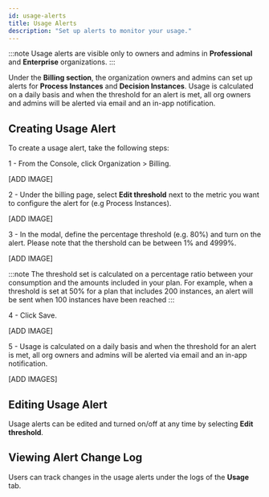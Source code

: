 ```yaml
---
id: usage-alerts
title: Usage Alerts
description: "Set up alerts to monitor your usage."
---
```


:::note
Usage alerts are visible only to owners and admins in **Professional** and **Enterprise** organizations.
:::

Under the **Billing section**, the organization owners and admins can set up alerts for **Process Instances** and **Decision Instances**.
Usage is calculated on a daily basis and when the threshold for an alert is met, all org owners and admins will be alerted via email and an in-app notification.

## Creating Usage Alert

To create a usage alert, take the following steps:

1 - From the Console, click Organization > Billing.

[ADD IMAGE]

2 - Under the billing page, select **Edit threshold** next to the metric you want to configure the alert for (e.g Process Instances).

[ADD IMAGE]

3 - In the modal, define the percentage threshold (e.g. 80%) and turn on the alert. Please note that the thershold can be between 1% and 4999%.

[ADD IMAGE]

:::note
The threshold set is calculated on a percentage ratio between your consumption and the amounts included in your plan.
For example, when a threshold is set at 50% for a plan that includes 200 instances, an alert will be sent when 100 instances have been reached
:::

4 - Click Save.

[ADD IMAGE]

5 - Usage is calculated on a daily basis and when the threshold for an alert is met, all org owners and admins will be alerted via email and an in-app notification.

[ADD IMAGES]

## Editing Usage Alert

Usage alerts can be edited and turned on/off at any time by selecting **Edit threshold**.

## Viewing Alert Change Log

Users can track changes in the usage alerts under the logs of the **Usage** tab.
